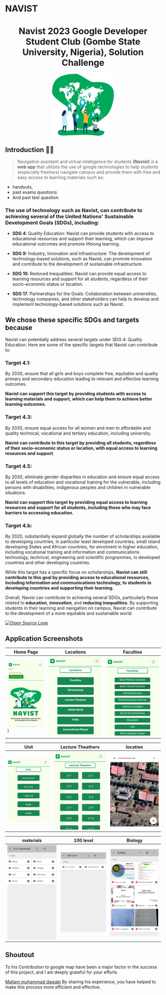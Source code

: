 # NAVIST
<h1 align="center"> Navist 2023 Google Developer Student Club (Gombe State University, Nigeria), Solution Challenge</h1>
<p align="center">
  <img src="./public/assets/img/logo.svg" width="200" height="200" />

## Introduction 🙋‍♂️
> Navigation assistant and virtual intelligence for students **(Navist)** is a **web app** that utilizes the use of google technologies to help students (especially freshers) navigate campus and provide them with free and easy access to learning materials such as: 
- handouts, 
- past exams questions 
- And past test question

### The use of technology such as Navist, can contribute to achieving several of the United Nations' Sustainable Development Goals (SDGs), including:

- **SDG 4**: Quality Education: Navist can provide students with access to educational resources and support their learning, which can improve educational outcomes and promote lifelong learning.

- **SDG 9:** Industry, Innovation and Infrastructure: The development of technology-based solutions, such as Navist, can promote innovation and contribute to the development of sustainable infrastructure.

- **SDG 10**: Reduced Inequalities: Navist can provide equal access to learning resources and support for all students, regardless of their socio-economic status or location.

- **SDG 17**: Partnerships for the Goals: Collaboration between universities, technology companies, and other stakeholders can help to develop and implement technology-based solutions such as Navist.

## We chose these specific SDGs and targets because 
Navist can potentially address several targets under SDG 4: Quality Education. Here are some of the specific targets that Navist can contribute to:

### Target 4.1: 
By 2030, ensure that all girls and boys complete free, equitable and quality primary and secondary education leading to relevant and effective learning outcomes.

**Navist can support this target by providing students with access to learning materials and support, which can help them to achieve better learning outcomes.**

### Target 4.3: 
By 2030, ensure equal access for all women and men to affordable and quality technical, vocational and tertiary education, including university.

**Navist can contribute to this target by providing all students, regardless of their socio-economic status or location, with equal access to learning resources and support**.

### Target 4.5: 
By 2030, eliminate gender disparities in education and ensure equal access to all levels of education and vocational training for the vulnerable, including persons with disabilities, indigenous peoples and children in vulnerable situations.

**Navist can support this target by providing equal access to learning resources and support for all students, including those who may face barriers to accessing education.**

### Target 4.b: 
By 2020, substantially expand globally the number of scholarships available to developing countries, in particular least developed countries, small island developing States and African countries, for enrolment in higher education, including vocational training and information and communications technology, technical, engineering and scientific programmes, in developed countries and other developing countries.

While this target has a specific focus on scholarships, **Navist can still contribute to this goal by providing access to educational resources, including information and communications technology, to students in developing countries and supporting their learning.**

Overall, Navist can contribute to achieving several SDGs, particularly those related to **education**, **innovation**, and **reducing inequalities**. By supporting students in their learning and navigation on campus, Navist can contribute to the development of a more equitable and sustainable world.

[![Open Source Love](https://badges.frapsoft.com/os/v1/open-source.svg?v=102)](https://opensource.org/licenses/Apache-2.0)
## Application Screenshots

|  Home Page | Locations | Faculties  |
| ------------- | ------------- | ------------- |
| ![home page](screen/ho2.png))   |  ![Location](/screen/location.png) |  ![Faculties](screen/facultty.png)  |

| Unit | Lecture Theathers  | location |
| ------------- | ------------- | ------------- |
|  ![Unit](screen/unit.png) | ![Theathers](screen/lecturetheater.png) | ![](screen/postion.png)  |

| materials  | 100 level | Biology |
| ------------- | ------------- | ------------- |
| ![materials](screen/materials.png)  | ![level](screen/levels.png)  | ![Biology](screen/bio.png)  |

## Shoutout
To his Contribution to google map have been a major factor in the success of this project, and I am deeply grateful for your efforts

[Mallam muhammad dawaki](https://www.google.com/maps/contrib/114799831498403795750/reviews/@9.0937473,9.7493247,7z/data=!3m1!4b1!4m3!8m2!3m1!1e1?hl=en-US)
By sharing his experience, you have helped to make this process more efficient and effective.
